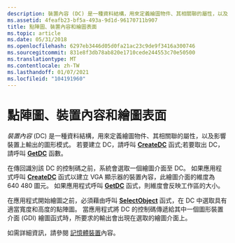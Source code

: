 ```yaml
---
description: 裝置內容 (DC) 是一種資料結構，用來定義繪圖物件、其相關聯的屬性，以及影響裝置上輸出的圖形模式。 若要建立 DC，請呼叫 CreateDC 函式;若要取出 DC，請呼叫 GetDC 函數。
ms.assetid: 4feafb23-bf5a-493a-9d1d-96170711b907
title: 點陣圖、裝置內容和繪圖表面
ms.topic: article
ms.date: 05/31/2018
ms.openlocfilehash: 6297eb3446d05d0fa21ac23c9de9f3416a300746
ms.sourcegitcommit: 831e8f3db78ab820e1710cede244553c70e50500
ms.translationtype: MT
ms.contentlocale: zh-TW
ms.lasthandoff: 01/07/2021
ms.locfileid: "104191960"
---
```

# <a name="bitmaps-device-contexts-and-drawing-surfaces"></a>點陣圖、裝置內容和繪圖表面

*裝置內容* (DC) 是一種資料結構，用來定義繪圖物件、其相關聯的屬性，以及影響裝置上輸出的圖形模式。 若要建立 DC，請呼叫 [**CreateDC**](/windows/desktop/api/Wingdi/nf-wingdi-createdca) 函式;若要取出 DC，請呼叫 [**GetDC**](/windows/desktop/api/Winuser/nf-winuser-getdc) 函數。

在傳回識別該 DC 的控制碼之前，系統會選取一個繪圖介面至 DC。 如果應用程式呼叫 [**CreateDC**](/windows/desktop/api/Wingdi/nf-wingdi-createdca) 函式以建立 VGA 顯示器的裝置內容，此繪圖介面的維度為 640 480 圖元。 如果應用程式呼叫 [**GetDC**](/windows/desktop/api/Winuser/nf-winuser-getdc) 函式，則維度會反映工作區的大小。

在應用程式開始繪圖之前，必須藉由呼叫 [**SelectObject**](/windows/desktop/api/Wingdi/nf-wingdi-selectobject) 函式，在 DC 中選取具有適當寬度和高度的點陣圖。 當應用程式將 DC 的控制碼傳遞給其中一個圖形裝置介面 (GDI) 繪圖函式時，所要求的輸出會出現在選取的繪圖介面上。

如需詳細資訊，請參閱 [記憶體裝置](memory-device-contexts.md)內容。

 

 



